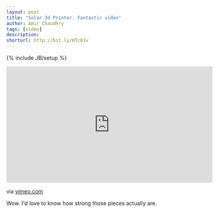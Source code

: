 ```yaml
---
layout: post
title: "Solar 3d Printer. Fantastic video"
author: Amir Chaudhry
tags: [video]
description:
shorturl: http://bit.ly/HTc8Jv
---
```

{% include JB/setup %}

<div class="flex-video">
    <iframe src="http://player.vimeo.com/video/25401444?title=0&amp;byline=0&amp;portrait=0" width="540" height="304" frameborder="0" webkitAllowFullScreen="true" mozallowfullscreen="true" allowFullScreen="true">Solar 3d Printer video</iframe>
</div>

via [vimeo.com](http://vimeo.com/25401444)

Wow. I'd love to know how strong those pieces actually are.
